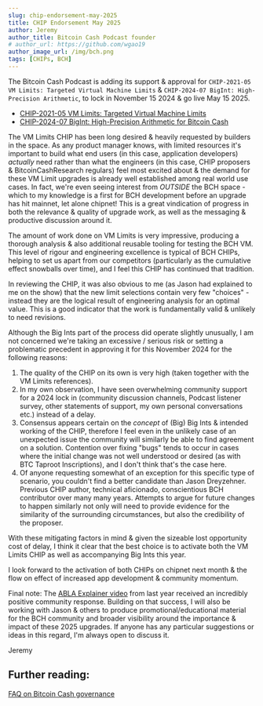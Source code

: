 ```yaml
---
slug: chip-endorsement-may-2025
title: CHIP Endorsement May 2025
author: Jeremy
author_title: Bitcoin Cash Podcast founder
# author_url: https://github.com/wgao19
author_image_url: /img/bch.png
tags: [CHIPs, BCH]
---
```


The Bitcoin Cash Podcast is adding its support & approval for `CHIP-2021-05 VM Limits: Targeted Virtual Machine Limits` & `CHIP-2024-07 BigInt: High-Precision Arithmetic`, to lock in November 15 2024 & go live May 15 2025.

- [CHIP-2021-05 VM Limits: Targeted Virtual Machine Limits](https://github.com/bitjson/bch-vm-limits)
- [CHIP-2024-07 BigInt: High-Precision Arithmetic for Bitcoin Cash](https://github.com/bitjson/bch-bigint)

The VM Limits CHIP has been long desired & heavily requested by builders in the space. As any product manager knows, with limited resources it's important to build what end users (in this case, application developers) *actually* need rather than what the engineers (in this case, CHIP proposers & BitcoinCashResearch regulars) feel most excited about & the demand for these VM Limit upgrades is already well established among real world use cases. In fact, we're even seeing interest from *OUTSIDE* the BCH space - which to my knowledge is a first for BCH development before an upgrade has hit mainnet, let alone chipnet! This is a great vindication of progress in both the relevance & quality of upgrade work, as well as the messaging & productive discussion around it.

The amount of work done on VM Limits is very impressive, producing a thorough analysis & also additional reusable tooling for testing the BCH VM. This level of rigour and engineering excellence is typical of BCH CHIPs, helping to set us apart from our competitors (particularly as the cumulative effect snowballs over time), and I feel this CHIP has continued that tradition.

In reviewing the CHIP, it was also obvious to me (as Jason had explained to me on the show) that the new limit selections contain very few "choices" - instead they are the logical result of engineering analysis for an optimal value. This is a good indicator that the work is fundamentally valid & unlikely to need revisions.

Although the Big Ints part of the process did operate slightly unusually, I am not concerned we're taking an excessive / serious risk or setting a problematic precedent in approving it for this November 2024 for the following reasons:

1. The quality of the CHIP on its own is very high (taken together with the VM Limits references).
2. In my own observation, I have seen overwhelming community support for a 2024 lock in (community discussion channels, Podcast listener survey, other statements of support, my own personal conversations etc.) instead of a delay.
3. Consensus appears certain on the *concept* of (Big) Big Ints & intended working of the CHIP, therefore I feel even in the unlikely case of an unexpected issue the community will similarly be able to find agreement on a solution. Contention over fixing "bugs" tends to occur in cases where the initial change was not well understood or desired (as with BTC Taproot Inscriptions), and I don't think that's the case here.
4. Of anyone requesting somewhat of an exception for this specific type of scenario, you couldn't find a better candidate than Jason Dreyzehner. Previous CHIP author, technical aficionado, conscientious BCH contributor over many many years. Attempts to argue for future changes to happen similarly not only will need to provide evidence for the similarity of the surrounding circumstances, but also the credibility of the proposer.

With these mitigating factors in mind & given the sizeable lost opportunity cost of delay, I think it clear that the best choice is to activate both the VM Limits CHIP as well as accompanying Big Ints this year.

I look forward to the activation of both CHIPs on chipnet next month & the flow on effect of increased app development & community momentum.

Final note: The [ABLA Explainer video](https://www.youtube.com/watch?v=YkkzIjZQNH0) from last year received an incredibly positive community response. Building on that success, I will also be working with Jason & others to produce promotional/educational material for the BCH community and broader visibility around the importance & impact of these 2025 upgrades. If anyone has any particular suggestions or ideas in this regard, I'm always open to discuss it.

Jeremy

## Further reading:

[FAQ on Bitcoin Cash governance](/faqs/Decentralisation/how-does-BCH-governance-work)
